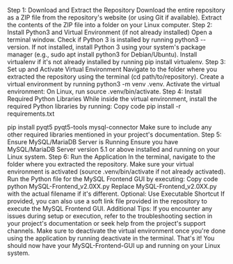 Step 1: Download and Extract the Repository
Download the entire repository as a ZIP file from the repository's website (or using Git if available).
Extract the contents of the ZIP file into a folder on your Linux computer.
Step 2: Install Python3 and Virtual Environment (if not already installed)
Open a terminal window.
Check if Python 3 is installed by running python3 --version. If not installed, install Python 3 using your system's package manager (e.g., sudo apt install python3 for Debian/Ubuntu).
Install virtualenv if it's not already installed by running pip install virtualenv.
Step 3: Set up and Activate Virtual Environment
Navigate to the folder where you extracted the repository using the terminal (cd path/to/repository).
Create a virtual environment by running python3 -m venv .venv.
Activate the virtual environment:
On Linux, run source .venv/bin/activate.
Step 4: Install Required Python Libraries
While inside the virtual environment, install the required Python libraries by running:
Copy code
pip install -r requirements.txt

pip install pyqt5 pyqt5-tools mysql-connector
Make sure to include any other required libraries mentioned in your project's documentation.
Step 5: Ensure MySQL/MariaDB Server is Running
Ensure you have MySQL/MariaDB Server version 5.1 or above installed and running on your Linux system.
Step 6: Run the Application
In the terminal, navigate to the folder where you extracted the repository.
Make sure your virtual environment is activated (source .venv/bin/activate if not already activated).
Run the Python file for the MySQL Frontend GUI by executing:
Copy code
python MySQL-Frontend_v2.0XX.py
Replace MySQL-Frontend_v2.0XX.py with the actual filename if it's different.
Optional: Use Executable Shortcut
If provided, you can also use a soft link file provided in the repository to execute the MySQL Frontend GUI.
Additional Tips:
If you encounter any issues during setup or execution, refer to the troubleshooting section in your project's documentation or seek help from the project's support channels.
Make sure to deactivate the virtual environment once you're done using the application by running deactivate in the terminal.
That's it! You should now have your MySQL-Frontend-GUI up and running on your Linux system.






